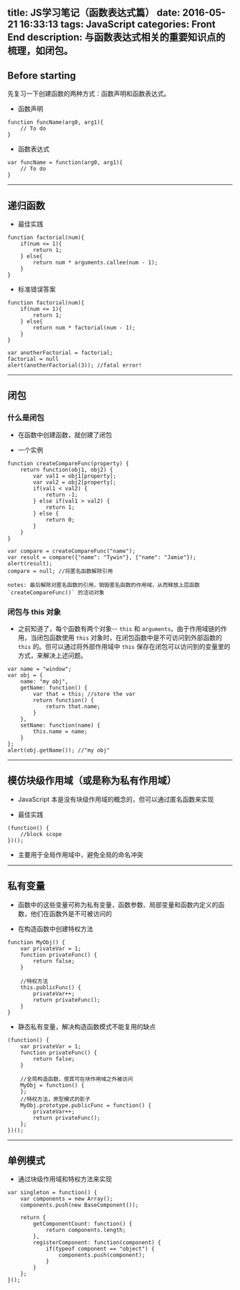 title: JS学习笔记（函数表达式篇）
date: 2016-05-21 16:33:13
tags: JavaScript
categories: Front End
description: 与函数表达式相关的重要知识点的梳理，如闭包。
---

## Before starting

先复习一下创建函数的两种方式：函数声明和函数表达式。

- 函数声明
```
function funcName(arg0, arg1){
	// To do
}
```

- 函数表达式
```
var funcName = function(arg0, arg1){
	// To do
}
```

***

## 递归函数

- 最佳实践
```
function factorial(num){
	if(num <= 1){
		return 1;
	} else{
		return num * arguments.callee(num - 1);
	}
}
```

- 标准错误答案
```
function factorial(num){
	if(num <= 1){
		return 1;
	} else{
		return num * factorial(num - 1);
	}
}

var anotherFactorial = factorial;
factorial = null
alert(anotherFactorial(3)); //fatal error!
```

***

## 闭包

### 什么是闭包

- 在函数中创建函数，就创建了闭包

- 一个实例
```
function createCompareFunc(property) {
	return function(obj1, obj2) {
		var val1 = obj1[property];
		var val2 = obj2[property];
		if(val1 < val2) {
			return -1;
		} else if(val1 > val2) {
			return 1;
		} else {
			return 0;
		}
	}
}

var compare = createCompareFunc("name");
var result = compare({"name": "Tywin"}, {"name": "Jamie"});
alert(result);
compare = null; //将匿名函数解除引用
```
	notes: 最后解除对匿名函数的引用，销毁匿名函数的作用域，从而释放上层函数 `createCompareFunc()` 的活动对象

### 闭包与 this 对象

- 之前知道了，每个函数有两个对象-- `this` 和 `arguments`。由于作用域链的作用，当闭包函数使用 `this` 对象时，在闭包函数中是不可访问到外部函数的 `this` 的。但可以通过将外部作用域中 `this` 保存在闭包可以访问到的变量里的方式，来解决上述问题。
```
var name = "window";
var obj = {
	name: "my obj",
	getName: function() {
		var that = this; //store the var
		return function() {
			return that.name;
		}
	},
	setName: function(name) {
		this.name = name;
	}
};
alert(obj.getName()); //"my obj"
```

***

## 模仿块级作用域（或是称为私有作用域）

- JavaScript 本是没有块级作用域的概念的，但可以通过匿名函数来实现

- 最佳实践
```
(function() {
	//block scope
})();
```

- 主要用于全局作用域中，避免全局的命名冲突

***

## 私有变量

- 函数中的这些变量可称为私有变量，函数参数、局部变量和函数内定义的函数，他们在函数外是不可被访问的

- 在构造函数中创建特权方法
```
function MyObj() {
	var privateVar = 1;
	function privateFunc() {
		return false;
	}

	//特权方法
	this.publicFunc() {
		privateVar++;
		return privateFunc();
	}
}
```

- 静态私有变量，解决构造函数模式不能复用的缺点
```
(function() {
	var privateVar = 1;
	function privateFunc() {
		return false;
	}

	//全局构造函数，使其可在块作用域之外被访问
	MyObj = function() {
	};
	//特权方法，原型模式的影子
	MyObj.prototype.publicFunc = function() {
		privateVar++;
		return privateFunc();
	};
})();
```

***

## 单例模式

- 通过块级作用域和特权方法来实现
```
var singleton = function() {
	var components = new Array();
	components.push(new BaseComponent());

	return {
		getComponentCount: function() {
			return components.length;
		},
		registerComponent: function(component) {
			if(typeof component == "object") {
				components.push(component);
			}
		}
	};
}();
```

